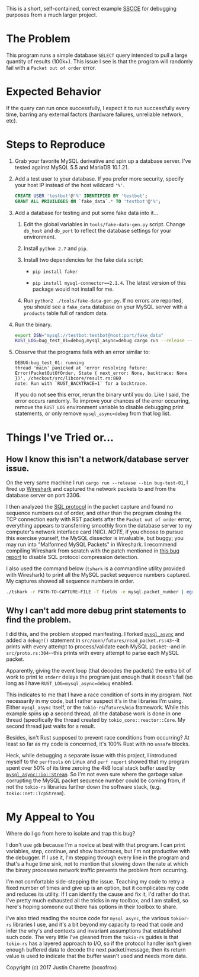 This is a short, self-contained, correct example [SSCCE](http://sscce.org) for
debugging purposes from a much larger project.

# The Problem

This program runs a simple database `SELECT` query intended to pull a large
quantity of results (100k+).  This issue I see is that the program will
randomly fail with a `Packet out of order` error.


# Expected Behavior

If the query can run once successfully, I expect it to run successfully every
time, barring any external factors (hardware failures, unreliable network, etc).


# Steps to Reproduce

1.  Grab your favorite MySQL derivative and spin up a database server.  I've
    tested against MySQL 5.5 and MariaDB 10.1.21.
2.  Add a test user to your database.  If you prefer more security, specify
    your host IP instead of the host wildcard `'%'`.

    ```sql
    CREATE USER 'testbot'@'%' IDENTIFIED BY 'testbot';
    GRANT ALL PRIVILEGES ON `fake_data`.* TO 'testbot'@'%';
    ```

3.  Add a database for testing and put some fake data into it...

    1.  Edit the global variables in `tools/fake-data-gen.py` script.  Change
        `db_host` and `db_port` to reflect the database settings for your
        environment.
    2.  Install `python 2.7` and `pip`.
    3.  Install two dependencies for the fake data script:

        *  `pip install faker`

        *  `pip install mysql-connector==2.1.4`.  The latest version of this
            package would not install for me.

    4.  Run `python2 ./tools/fake-data-gen.py`.  If no errors are reported, you
        should see a `fake_data` database on your MySQL server with a `products`
        table full of random data.

4.  Run the binary.

    ```sh
    export DSN="mysql://testbot:testbot@host:port/fake_data"
    RUST_LOG=bug_test_01=debug,mysql_async=debug cargo run --release --bin bug-test-01
    ```

5.  Observe that the programs fails with an error similar to:

        DEBUG:bug_test_01: running
        thread 'main' panicked at 'error resolving future: Error(PacketOutOfOrder, State { next_error: None, backtrace: None })', /checkout/src/libcore/result.rs:860
        note: Run with `RUST_BACKTRACE=1` for a backtrace.

    If you do not see this error, rerun the binary until you do.  Like I said,
    the error occurs randomly.  To improve your chances of the error occurring,
    remove the `RUST_LOG` environment variable to disable debugging print
    statements, or only remove `mysql_async=debug` from that log list.


# Things I've Tried or...

## How I know this isn't a network/database server issue.

On the very same machine I run `cargo run --release --bin bug-test-01`, I fired
up [Wireshark][wireshark] and captured the network packets to and from the
database server on port 3306.

[wireshark]: https://www.wireshark.org/

I then analyzed the [SQL protocol][sql-protocol] in the packet capture and
found no sequence numbers out of order, and other than the program closing the
TCP connection early with RST packets after the `Packet out of order` error,
everything appears to transferring smoothly from the database server to my
computer's network interface card (NIC).  *NOTE*, if you choose to pursue this
exercise yourself, the MySQL dissector is invaluable, but buggy; you may run
into "Malformed MySQL Packets" in Wireshark.  I recommend compiling Wireshark
from scratch with the patch mentioned in [this bug
report][wireshark-bug-report] to disable SQL protocol compression detection.

[sql-protocol]: https://mariadb.com/kb/en/mariadb/clientserver-protocol/
[wireshark-bug-report]: https://bugs.wireshark.org/bugzilla/show_bug.cgi?id=13754

I also used the command below (`tshark` is a commandline utility provided with
Wireshark) to print all the MySQL packet sequence numbers captured.  My
captures showed all sequence numbers in order.

```sh
./tshark -r PATH-TO-CAPTURE-FILE -T fields -e mysql.packet_number | egrep -v '^$' | sed 's/,/\n/g' | less
```


## Why I can't add more debug print statements to find the problem.

I did this, and the problem stopped manifesting.  I forked
[`mysql_async`][mysql-async] and added a `debug!()` statement in
`src/conn/futures/read_packet.rs:43`--it prints with every attempt to
process/validate each MySQL packet--and in `src/proto.rs:304`--this prints with
every attempt to parse each MySQL packet.

Apparently, giving the event loop (that decodes the packets) the extra bit of
work to print to `stderr` delays the program just enough that it doesn't fail
(so long as I have `RUST_LOG=mysql_async=debug` enabled.

[mysql-async]: https://github.com/blackbeam/mysql_async/

This indicates to me that I have a race condition of sorts in my program.  Not
necessarily in my code, but I rather suspect it's in the libraries I'm using.
Either `mysql_async` itself, or the `tokio-rs`/`futures`/`mio` framework.
While this example spins up a second thread, all the database work is done in
one thread (specifically the thread created by `tokio_core::reactor::Core`.  My
second thread just waits for a result.

Besides, isn't Rust supposed to prevent race conditions from occurring?  At
least so far as my code is concerned, it's 100% Rust with no `unsafe` blocks.

Heck, while debugging a separate issue with this project, I introduced myself
to the `perftools` on Linux and `perf report` showed that my program spent over
50% of its time zeroing the 4kB local stack buffer used by
[`mysql_async::io::Stream`][io-mod].  So I'm not even sure where the garbage
value corrupting the MySQL packet sequence number could be coming from, if not
the `tokio-rs` libraries further down the software stack, (e.g.
`tokio::net::TcpStream`).

[io-mod]: https://github.com/blackbeam/mysql_async/blob/v0.9.3/src/io/mod.rs#L102


# My Appeal to You

Where do I go from here to isolate and trap this bug?

I don't use `gdb` because I'm a novice at best with that program.  I can print
variables, step, continue, and show backtraces, but I'm not productive with the
debugger.  If I use it, I'm stepping through every line in the program and
that's a huge time sink, not to mention that slowing down the rate at which the
binary processes network traffic prevents the problem from occurring.

I'm not comfortable side-stepping the issue.  Teaching my code to retry a fixed
number of times and give up is an option, but it complicates my code and
reduces its utility.  If I can identify the cause and fix it, I'd rather do
that.  I've pretty much exhausted all the tricks in my toolbox, and I am
stalled, so here's hoping someone out there has options in their toolbox to
share.

I've also tried reading the source code for `mysql_async`, the various
`tokior-rs` libraries I use, and it's a bit beyond my capacity to read that
code and infer the why's and contexts and invariant assumptions that
established such code.  The very little I've gleaned from the `tokio-rs` guides
is that `tokio-rs` has a layered approach to I/O, so if the protocol handler
isn't given enough buffered data to decode the next packet/message, then its
return value is used to indicate that the buffer wasn't used and needs more
data.



Copyright (c) 2017 Justin Charette (boxofrox)
